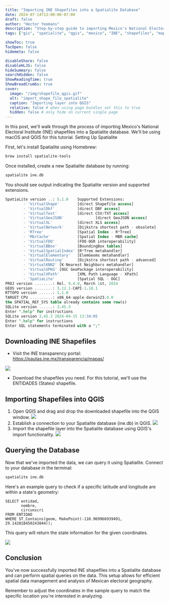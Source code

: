 ```yaml
---
title: "Importing INE Shapefiles into a Spatialite Database"
date: 2024-07-14T13:00:00-07:00
draft: false
author: "Hector Yeomans"
description: "Step-by-step guide to importing Mexico's National Electoral Institute shapefiles into a Spatialite database using macOS and QGIS."
tags: ["gis", "spatialite", "qgis", "mexico", "INE", "shapefiles", "mapping"]

showToc: true
TocOpen: false
hidemeta: false

disableShare: false
disableHLJS: false
hideSummary: false
searchHidden: false
ShowReadingTime: true
ShowBreadCrumbs: true
cover:
  image: "/img/shapefile_qgis.gif"
  alt: "import_shape_file_spatialite"
  caption: "Importing layer into QGIS"
  relative: false # when using page bundles set this to true
  hidden: false # only hide on current single page
---
```


In this post, we'll walk through the process of importing Mexico's National Electoral Institute (INE) shapefiles into a Spatialite database. We'll be using macOS and QGIS for this tutorial.
Setting Up Spatialite

First, let's install Spatialite using Homebrew:

```sh
brew install spatialite-tools
```

Once installed, create a new Spatialite database by running:

```sh
spatialite ine.db
```

You should see output indicating the Spatialite version and supported extensions.

```sql
SpatiaLite version ..: 5.1.0    Supported Extensions:
        - 'VirtualShape'        [direct Shapefile access]
        - 'VirtualDbf'          [direct DBF access]
        - 'VirtualText'         [direct CSV/TXT access]
        - 'VirtualGeoJSON'              [direct GeoJSON access]
        - 'VirtualXL'           [direct XLS access]
        - 'VirtualNetwork'      [Dijkstra shortest path - obsolete]
        - 'RTree'               [Spatial Index - R*Tree]
        - 'MbrCache'            [Spatial Index - MBR cache]
        - 'VirtualFDO'          [FDO-OGR interoperability]
        - 'VirtualBBox'         [BoundingBox tables]
        - 'VirtualSpatialIndex' [R*Tree metahandler]
        - 'VirtualElementary'   [ElemGeoms metahandler]
        - 'VirtualRouting'      [Dijkstra shortest path - advanced]
        - 'VirtualKNN2' [K-Nearest Neighbors metahandler]
        - 'VirtualGPKG' [OGC GeoPackage interoperability]
        - 'VirtualXPath'        [XML Path Language - XPath]
        - 'SpatiaLite'          [Spatial SQL - OGC]
PROJ version ........: Rel. 9.4.0, March 1st, 2024
GEOS version ........: 3.12.1-CAPI-1.18.1
RTTOPO version ......: 1.1.0
TARGET CPU ..........: x86_64-apple-darwin23.0.0
the SPATIAL_REF_SYS table already contains some row(s)
SQLite version ......: 3.45.3
Enter ".help" for instructions
SQLite version 3.45.3 2024-04-15 13:34:05
Enter ".help" for instructions
Enter SQL statements terminated with a ";"
```

## Downloading INE Shapefiles

- Visit the INE transparency portal: https://pautas.ine.mx/transparencia/mapas/

![](/img/pautas_ine.jpg)

- Download the shapefiles you need. For this tutorial, we'll use the ENTIDADES (States) shapefile.

## Importing Shapefiles into QGIS

1. Open QGIS and drag and drop the downloaded shapefile into the QGIS window.
   ![](/img/shapefile_qgis.gif)
2. Establish a connection to your Spatialite database (ine.db) in QGIS.
   ![](/img/ine_db_conn.jpg)
3. Import the shapefile layer into the Spatialite database using QGIS's import functionality.
   ![](/img/entidad_table.jpg)

## Querying the Database

Now that we've imported the data, we can query it using Spatialite. Connect to your database in the terminal:

```sh
spatialite ine.db
```

Here's an example query to check if a specific latitude and longitude are within a state's geometry:

```
SELECT entidad,
       nombre,
       circunscri
FROM ENTIDAD
WHERE ST_Contains(geom, MakePoint(-110.969966939491, 29.142818450243844));
```

This query will return the state information for the given coordinates.

![](/img/output_entidad.jpg)

## Conclusion

You've now successfully imported INE shapefiles into a Spatialite database and can perform spatial queries on the data. This setup allows for efficient spatial data management and analysis of Mexican electoral geography.

Remember to adjust the coordinates in the sample query to match the specific location you're interested in analyzing.
